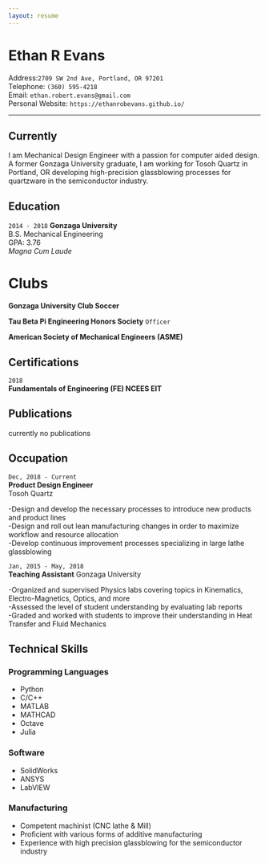 ```yaml
---
layout: resume
---
```


# Ethan R Evans

Address:`2709 SW 2nd Ave, Portland, OR 97201`  
Telephone: `(360) 595-4218`   
Email: `ethan.robert.evans@gmail.com`    
Personal Website: `https://ethanrobevans.github.io/`  

*** 

## Currently

I am Mechanical Design Engineer with a passion for computer aided design. A former Gonzaga University graduate, I am working for Tosoh Quartz in Portland, OR developing high-precision glassblowing processes for quartzware in the semiconductor industry.

## Education

`2014 - 2018`
__Gonzaga University__ <br/>
B.S. Mechanical Engineering <br/>
GPA: 3.76 <br/>
*Magna Cum Laude*

# Clubs

__Gonzaga University Club Soccer__

__Tau Beta Pi Engineering Honors Society__
`Officer`

__American Society of Mechanical Engineers (ASME)__ 


## Certifications

`2018`  
**Fundamentals of Engineering (FE) NCEES EIT**

## Publications

currently no publications


## Occupation

`Dec, 2018 - Current`  
__Product Design Engineer__   
Tosoh Quartz

-Design and develop the necessary processes to introduce new products and product lines <br/>
-Design and roll out lean manufacturing changes in order to maximize workflow and resource allocation <br/>
-Develop continuous improvement processes specializing in large lathe glassblowing



`Jan, 2015 - May, 2018`  
__Teaching Assistant__ 
Gonzaga University 

-Organized and supervised Physics labs covering topics in Kinematics, Electro-Magnetics, Optics, and more <br/>
-Assessed the level of student understanding by evaluating lab reports <br/>
-Graded and worked with students to improve their understanding in Heat Transfer and Fluid Mechanics 

## Technical Skills 

### Programming Languages 

- Python
- C/C++
- MATLAB 
- MATHCAD
- Octave
- Julia

### Software

- SolidWorks
- ANSYS
- LabVIEW

### Manufacturing

- Competent machinist (CNC lathe & Mill)
- Proficient with various forms of additive manufacturing
- Experience with high precision glassblowing for the semiconductor industry


<!-- ### Footer

Last updated: Sep 2019 -->


